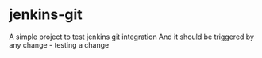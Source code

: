 # jenkins-git
A simple project to test jenkins git integration
And it should be triggered by any change - testing a change
